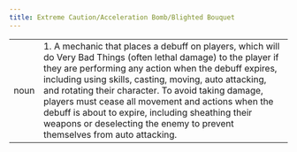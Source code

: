 ```yaml
---
title: Extreme Caution/Acceleration Bomb/Blighted Bouquet
---
```

| | |
| --- | --- |
| noun | 1.  	A mechanic that places a debuff on players, which will do Very Bad Things (often lethal damage) to the player if they are performing any action when the debuff expires, including using skills, casting, moving, auto attacking, and rotating their character. To avoid taking damage, players must cease all movement and actions when the debuff is about to expire, including sheathing their weapons or deselecting the enemy to prevent themselves from auto attacking.	|
